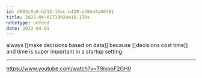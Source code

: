 ```yaml
---
id: d903c0a0-b212-11ec-b420-e78ed4a56f01
title: 2022-04-01T19h24m16.170s
notetype: unfeed
date: 2022-04-01
---
```

always [[make decisions based on data]] because [[decisions cost time]] and time is super important in a startup setting.

---

https://www.youtube.com/watch?v=T9ikpoF2GH0